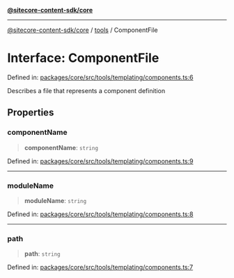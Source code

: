 [**@sitecore-content-sdk/core**](../../README.md)

***

[@sitecore-content-sdk/core](../../README.md) / [tools](../README.md) / ComponentFile

# Interface: ComponentFile

Defined in: [packages/core/src/tools/templating/components.ts:6](https://github.com/Sitecore/content-sdk/blob/4103c5589d5589e11cd6164ccfd2c9755e694a65/packages/core/src/tools/templating/components.ts#L6)

Describes a file that represents a component definition

## Properties

### componentName

> **componentName**: `string`

Defined in: [packages/core/src/tools/templating/components.ts:9](https://github.com/Sitecore/content-sdk/blob/4103c5589d5589e11cd6164ccfd2c9755e694a65/packages/core/src/tools/templating/components.ts#L9)

***

### moduleName

> **moduleName**: `string`

Defined in: [packages/core/src/tools/templating/components.ts:8](https://github.com/Sitecore/content-sdk/blob/4103c5589d5589e11cd6164ccfd2c9755e694a65/packages/core/src/tools/templating/components.ts#L8)

***

### path

> **path**: `string`

Defined in: [packages/core/src/tools/templating/components.ts:7](https://github.com/Sitecore/content-sdk/blob/4103c5589d5589e11cd6164ccfd2c9755e694a65/packages/core/src/tools/templating/components.ts#L7)
